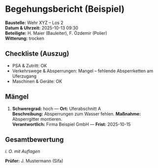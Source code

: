 # Begehungsbericht (Beispiel)

**Baustelle:** Wehr XYZ – Los 2  
**Datum & Uhrzeit:** 2025-10-13 09:30  
**Beteiligte:** H. Maier (Bauleiter), F. Özdemir (Polier)  
**Witterung:** trocken

## Checkliste (Auszug)
- PSA & Zutritt: OK
- Verkehrswege & Absperrungen: Mangel – fehlende Absperrketten am Uferzugang
- Maschinen & Geräte: OK

## Mängel
1. **Schweregrad:** hoch — **Ort:** Uferabschnitt A  
   **Beschreibung:** Absperrungen zum Wasser fehlen. **Maßnahme:** Absperrgitter montieren.  
   **Verantwortlich:** Firma Beispiel GmbH — **Frist:** 2025-10-15

## Gesamtbewertung
*i. O. mit Auflagen*

**Prüfer:** J. Mustermann (Sifa)